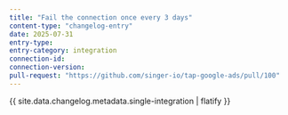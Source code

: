 ```yaml
---
title: "Fail the connection once every 3 days"
content-type: "changelog-entry"
date: 2025-07-31
entry-type: 
entry-category: integration
connection-id: 
connection-version: 
pull-request: "https://github.com/singer-io/tap-google-ads/pull/100"
---
```

{{ site.data.changelog.metadata.single-integration | flatify }}